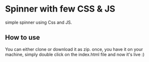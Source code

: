 # Spinner with few CSS & JS

simple spinner using Css and JS.

## How to use

You can either clone or download it as zip.
once, you have it on your machine, simply double click on the index.html file
and now it's live :)
